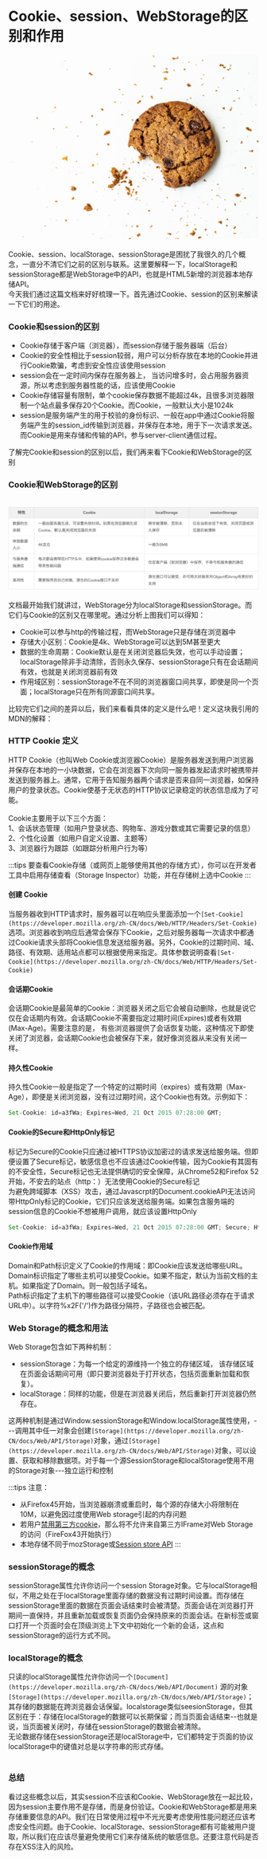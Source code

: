 # Cookie、session、WebStorage的区别和作用

![image.png](./images/browser-storage/header-img.png)<br />
<br />Cookie、session、localStorage、sessionStorage是困扰了我很久的几个概念，一直分不清它们之前的区别与联系。这里要解释一下，localStorage和sessionStorage都是WebStorage中的API，也就是HTML5新增的浏览器本地存储API。<br />今天我们通过这篇文档来好好梳理一下。首先通过Cookie、session的区别来解读一下它们的用途。
<a name="d41d8cd9"></a>
### 
<a name="01ab1b0b"></a>
### Cookie和session的区别

- Cookie存储于客户端（浏览器），而session存储于服务器端（后台）
- Cookie的安全性相比于session较弱，用户可以分析存放在本地的Cookie并进行Cookie欺骗，考虑到安全性应该使用session
- session会在一定时间内保存在服务器上， 当访问增多时，会占用服务器资源，所以考虑到服务器性能的话，应该使用Cookie
- Cookie存储容量有限制，单个cookie保存数据不能超过4k，且很多浏览器限制一个站点最多保存20个Cookie。而Cookie，一般默认大小是1024k
- session是服务端产生的用于校验的身份标识、一般在app中通过Cookie将服务端产生的session_id传输到浏览器，并保存在本地，用于下一次请求发送。而Cookie是用来存储和传输的API，参与server-client通信过程。

了解完Cookie和session的区别以后，我们再来看下Cookie和WebStorage的区别
<a name="d41d8cd9-1"></a>
### 
<a name="09778bb4"></a>
### Cookie和WebStorage的区别

<br />![image.png](./images/browser-storage/img-1.png)<br />
<br />文档最开始我们就讲过，WebStorage分为localStorage和sessionStorage。而它们与Cookie的区别又在哪里呢。通过分析上图我们可以得知：

- Cookie可以参与http的传输过程，而WebStorage只是存储在浏览器中
- 存储大小区别：Cookie是4k、WebStorage可以达到5M甚至更大
- 数据的生命周期：Cookie默认是在关闭浏览器后失效，也可以手动设置；localStorage除非手动清除，否则永久保存、sessionStorage只有在会话期间有效，也就是关闭浏览器前有效
- 作用域区别：sessionStorage不在不同的浏览器窗口间共享，即使是同一个页面；localStorage只在所有同源窗口间共享。

比较完它们之间的差异以后，我们来看看具体的定义是什么吧！定义这块我引用的MDN的解释：
<a name="d41d8cd9-2"></a>
### 
<a name="7139633d"></a>
### HTTP Cookie 定义
HTTP Cookie（也叫Web Cookie或浏览器Cookie）是服务器发送到用户浏览器并保存在本地的一小块数据，它会在浏览器下次向同一服务器发起请求时被携带并发送到服务器上。通常，它用于告知服务器两个请求是否来自同一浏览器，如保持用户的登录状态。Cookie使基于无状态的HTTP协议记录稳定的状态信息成为了可能。<br />
<br />Cookie主要用于以下三个方面：<br />1、会话状态管理（如用户登录状态、购物车、游戏分数或其它需要记录的信息）<br />2、个性化设置（如用户自定义设置、主题等）<br />3、浏览器行为跟踪（如跟踪分析用户行为等）<br />

:::tips
要查看Cookie存储（或网页上能够使用其他的存储方式），你可以在开发者工具中启用存储查看（Storage Inspector）功能，并在存储树上选中Cookie
:::


<a name="0410bd45"></a>
#### 创建 Cookie
当服务器收到HTTP请求时，服务器可以在响应头里面添加一个`[Set-Cookie](https://developer.mozilla.org/zh-CN/docs/Web/HTTP/Headers/Set-Cookie)`选项。浏览器收到响应后通常会保存下Cookie，之后对服务器每一次请求中都通过Cookie请求头部将Cookie信息发送给服务器。另外，Cookie的过期时间、域、路径、有效期、适用站点都可以根据使用来指定。具体参数说明查看`[Set-Cookie](https://developer.mozilla.org/zh-CN/docs/Web/HTTP/Headers/Set-Cookie)`<br />

<a name="cc040f5e"></a>
#### 会话期Cookie
会话期Cookie是最简单的Cookie：浏览器关闭之后它会被自动删除，也就是说它仅在会话期内有效。会话期Cookie不需要指定过期时间(Expires)或者有效期(Max-Age)。需要注意的是， 有些浏览器提供了会话恢复功能，这种情况下即使关闭了浏览器，会话期Cookie也会被保存下来，就好像浏览器从来没有关闭一样。<br />

<a name="fb81e11f"></a>
#### 持久性Cookie
持久性Cookie一般是指定了一个特定的过期时间（expires）或有效期（Max-Age），即便是关闭浏览器，没有过过期时间，这个Cookie也有效。示例如下：<br />

```javascript
Set-Cookie: id=a3fWa; Expires=Wed, 21 Oct 2015 07:28:00 GMT;
```


<a name="80765204"></a>
#### Cookie的Secure和HttpOnly标记
标记为Secure的Cookie只应通过被HTTPS协议加密过的请求发送给服务端。但即便设置了Secure标记，敏感信息也不应该通过Cookie传输，因为Cookie有其固有的不安全性，Secure标记也无法提供确切的安全保障，从Chrome52和Firefox 52开始，不安去的站点（http：）无法使用Cookie的Secure标记<br />为避免跨域脚本（XSS）攻击，通过Javascrpt的Document.cookieAPI无法访问带HttpOnly标记的Cookie，它们只应该发送给服务端。如果包含服务端的session信息的Cookie不想被用户调用，就应该设置HttpOnly<br />

```javascript
Set-Cookie: id=a3fWa; Expires=Wed, 21 Oct 2015 07:28:00 GMT; Secure; HttpOnly
```


<a name="48efad66"></a>
#### Cookie作用域
Domain和Path标识定义了Cookie的作用域：即Cookie应该发送给哪些URL。<br />Domain标识指定了哪些主机可以接受Cookie。如果不指定，默认为当前文档的主机。如果指定了Domain。则一般包括子域名。<br />Path标识指定了主机下的哪些路径可以接受Cookie（该URL路径必须存在于请求URL中）。以字符%x2F('/')作为路径分隔符，子路径也会被匹配。<br />

<a name="e270befc"></a>
### Web Storage的概念和用法
Web Storage包含如下两种机制：

   - sessionStorage：为每一个给定的源维持一个独立的存储区域， 该存储区域在页面会话期间可用（即只要浏览器处于打开状态，包括页面重新加载和恢复）。
   - localStorage：同样的功能，但是在浏览器关闭后，然后重新打开浏览器仍然存在。

这两种机制是通过Window.sessionStorage和Window.localStorage属性使用，---调用其中任一对象会创建`[Storage](https://developer.mozilla.org/zh-CN/docs/Web/API/Storage)`对象，通过`[Storage](https://developer.mozilla.org/zh-CN/docs/Web/API/Storage)`对象，可以设置、获取和移除数据项。对于每一个源SessionStorage和localStorage使用不用的Storage对象---独立运行和控制<br />

:::tips
注意：

- 从Firefox45开始，当浏览器崩溃或重启时，每个源的存储大小将限制在10M，以避免因过度使用Web storage引起的内存问题
- 若用户[禁用第三方cookie](https://support.mozilla.org/en-US/kb/disable-third-party-cookies)，那么将不允许来自第三方IFrame对Web Storage的访问（FireFox43开始执行）
- 本地存储不同于mozStorage或[Session store API](https://developer.mozilla.org/en-US/docs/Session_store_API)
:::
<a name="d41d8cd9-3"></a>
### 
<a name="1d3cf112"></a>
### sessionStorage的概念
sessionStorage属性允许你访问一个session Storage对象。它与localStorage相似，不用之处在于localStorage里面存储的数据没有过期时间设置。而存储在sessionStorage里面的数据在页面会话结束时会被清楚。页面会话在浏览器打开期间一直保持，并且重新加载或恢复页面仍会保持原来的页面会话。在新标签或窗口打开一个页面时会在顶级浏览上下文中初始化一个新的会话，这点和sessionStorage的运行方式不同。
<a name="d41d8cd9-4"></a>
### 
<a name="7f7a909e"></a>
### localStorage的概念
只读的localStorage属性允许你访问一个`[Document](https://developer.mozilla.org/zh-CN/docs/Web/API/Document)` 源的对象`[Storage](https://developer.mozilla.org/zh-CN/docs/Web/API/Storage)`；其存储的数据能在跨浏览器会话保留。localstorage类似seesionStorage，但其区别在于：存储在localStorage的数据可以长期保留；而当页面会话结束--也就是说，当页面被关闭时，存储在sessionStorage的数据会被清除。<br />无论数据存储在sessionStorage还是localStorage中，它们都特定于页面的协议<br />localStorage中的键值对总是以字符串的形式存储。<br />​<br />
<a name="25f9c7fa"></a>
### 总结
看过这些概念以后，其实session不应该和Cookie、WebStorage放在一起比较，因为session主要作用不是存储，而是身份验证。Cookie和WebStorage都是用来存储重要信息的API。我们在日常使用过程中不光光要考虑使用性能问题还应该考虑安全性问题。由于Cookie、localStorage、sessionStorage都有可能被用户提取，所以我们在应该尽量避免使用它们来存储系统的敏感信息。还要注意代码是否存在XSS注入的风险。
